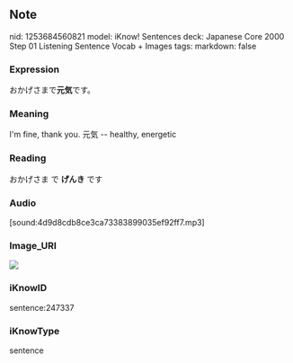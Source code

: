 ## Note
nid: 1253684560821
model: iKnow! Sentences
deck: Japanese Core 2000 Step 01 Listening Sentence Vocab + Images
tags: 
markdown: false

### Expression
<!DOCTYPE html>
<title></title>
おかげさまで<b>元気</b>です。



### Meaning
I'm fine, thank you.
元気 -- healthy, energetic

### Reading
<!DOCTYPE html>
<title></title>
おかげさま で <b>げんき</b> です



### Audio
[sound:4d9d8cdb8ce3ca73383899035ef92ff7.mp3]

### Image_URI
<!DOCTYPE html>
<title></title>
<img src="73b3533b3f63b385ad5e459af7210d67.jpg">



### iKnowID
sentence:247337

### iKnowType
sentence
